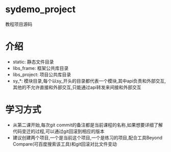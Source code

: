 # sydemo_project
教程项目源码

# 介绍
- static: 静态文件目录
- libs_frame: 框架公共库目录
- libs_project: 项目公共库目录
- sy_*: 模块目录,每个以sy_开头的目录都代表一个模块,其中api负责和外部交互,其他的不允许直接和外部交互,只能通过api转发来间接和外部交互

# 学习方式
- 从第二课开始,每次git commit的备注都是当前课程的名称,如果想要详细了解代码变迁的过程,可以通过git回滚到相应的版本
- 建议创建两个项目,一个是当前这个项目,一个是练习的项目,配合工具Beyond Compare(可百度搜索该工具)和git回滚对比文件变动
